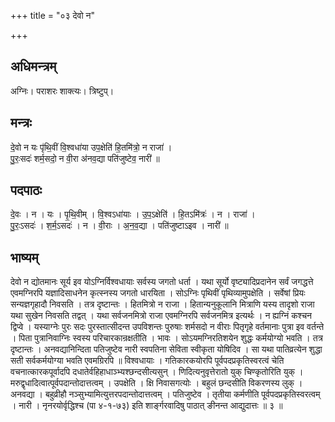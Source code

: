 +++
title = "०३ देवो न"

+++
## अधिमन्त्रम्
अग्निः। पराशरः शाक्त्यः। त्रिष्टुप्।

## मन्त्रः
दे॒वो न यः पृ॑थि॒वीं वि॒श्वधा॑या उप॒क्षेति॑ हि॒तमि॑त्रो॒ न राजा॑ ।  
पु॒रः॒सदः॑ शर्म॒सदो॒ न वी॒रा अ॑नव॒द्या पति॑जुष्टेव॒ नारी॑ ॥

## पदपाठः
दे॒वः । न । यः । पृ॒थि॒वीम् । वि॒श्वऽधा॑याः । उ॒प॒ऽक्षेति॑ । हि॒तऽमि॑त्रः॑ । न । राजा॑ ।  
पु॒रः॒ऽसदः॑ । श॒र्म॒ऽसदः॑ । न । वी॒राः । अ॒न॒व॒द्या । पति॑जुष्टाऽइव । नारी॑ ॥

## भाष्यम्
देवो न द्योतमानः सूर्य इव योऽग्निर्विश्वधायाः सर्वस्य जगतो धर्ता । यथा सूर्यो वृष्ट्यादिप्रदानेन सर्वं जगद्धत्ते एवमग्निरपि यज्ञादिसाधनेन कृत्स्नस्य जगतो धारयिता । सोऽग्निः पृथिवीं पृथिव्यामुपक्षेति । सर्वेषां प्रियः सन्यज्ञगृहादौ निवसति । तत्र दृष्टान्तः । हितमित्रो न राजा । हितान्यनुकूलानि मित्राणि यस्य तादृशो राजा यथा सुखेन निवसति तद्वत् । यथा सर्वजनमित्रो राजा एवमग्निरपि सर्वजनमित्र इत्यर्थः । न ह्यग्निं कश्चन द्विप्वे । यस्याग्नेः पुरः सदः पुरस्तात्सीदन्त उपविशन्तः पुरुषाः शर्मसदो न वीराः पितृगृहे वर्तमानाः पुत्रा इव वर्तन्ते । पिता पुत्रानिवाग्निः स्वस्य परिचारकान्रक्षतीति । भावः । सोऽयमग्निरतिशयेन शुद्धः कर्मयोग्यो भवति । तत्र दृष्टान्तः । अनवद्यानिन्दिता पतिजुष्टेव नारी स्वपतिना सेविता स्वीकृता योषिदिव । सा यथा पातिव्रत्येन शुद्धा सती सर्वकर्मयोग्या भवति एवमग्रिरपि ॥ विश्वधायाः । गतिकारकयोरपि पूर्वपदप्रकृतिस्वरत्वं चेति वचनात्कारकपूर्वादपि दधातेर्वहिहाधाञ्भ्यश्छन्दसीत्यसुन् । णिदित्यनुवृत्तेरातो युक् चिण्कृतोरिति युक् । मरुद्वृधादित्वात्पूर्वपदान्तोदात्तत्वम् । उपक्षेति । क्षि निवासगत्योः । बहुलं छन्दसीति विकरणस्य लुक् । अनवद्या । बहुव्रीहौ नञ्सुभ्यामित्युत्तरपदान्तोदात्तत्वम् । पतिजुष्टेव । तृतीया कर्मणीति पूर्वपदप्रकृतिस्वरत्वम् । नारी । नृनरयोर्वृद्धिश्च (पा ४-१-७३) इति शार्ङ्गरवादिषु पाठात् ङीनन्त आद्युदात्तः ॥ ३ ॥